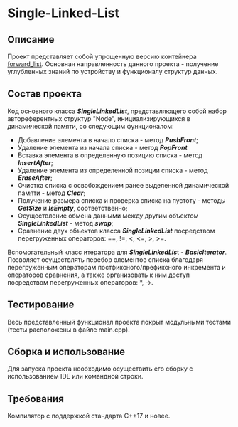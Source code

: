 # **Single-Linked-List**
## **Описание**
Проект представляет собой упрощенную версию контейнера [forward_list](https://en.cppreference.com/w/cpp/container/forward_list). Основная направленность данного проекта - получение углубленных знаний по устройству и функционалу структур данных.
## **Состав проекта**
Код основного класса ***SingleLinkedList***, представляющего собой набор автореферентных структур "Node", инициализирующихся в динамической памяти, со следующим функционалом:
* Добавление элемента в начало списка - метод ***PushFront***;
* Удаление элемента из начала списка - метод ***PopFront***
* Вставка элемента в определенную позицию списка - метод ***InsertAfter***;
* Удаление элемента из определенной позиции списка - метод ***EraseAfter***;
* Очистка списка с освобождением ранее выделенной динамической памяти - метод ***Clear***;
* Получение размера списка и проверка списка на пустоту - методы ***GetSize*** и ***IsEmpty***, соответственно;
* Осуществление обмена данными между другим объектом ***SingleLinkedList*** - метод ***swap***;
* Сравнение двух объектов класса ***SingleLinkedList*** посредством перегруженных операторов: ==, !=, <, <=, >, >=.

Вспомогательный класс итератора для ***SingleLinkedLis***t - ***BasicIterator***. Позволяет осуществлять перебор элементов списка благодаря перегруженным операторам постфиксного/префиксного инкремента и операторов сравнения, а также организовать к ним доступ посредством перегруженных операторов: *, ->.
## **Тестирование**
Весь представленный функционал проекта покрыт модульными тестами (тесты расположены в файле main.cpp).
## **Сборка и использование**
Для запуска проекта необходимо осуществить его сборку с использованием IDE или командной строки.
## **Требования**
Компилятор с поддержкой стандарта C++17 и новее.
